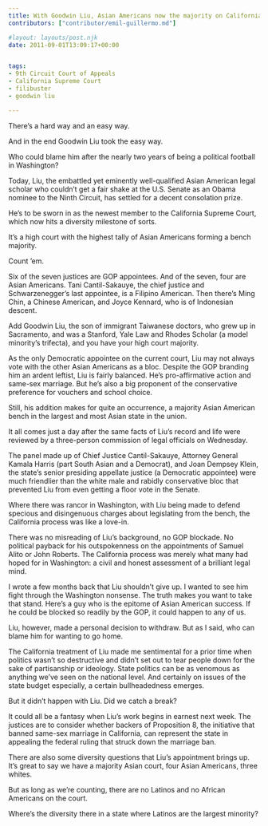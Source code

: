 ```yaml
---
title: With Goodwin Liu, Asian Americans now the majority on California’s highest court-but is diversity the winner?
contributors: ["contributor/emil-guillermo.md"]

#layout: layouts/post.njk
date: 2011-09-01T13:09:17+00:00


tags:
- 9th Circuit Court of Appeals
- California Supreme Court
- filibuster
- goodwin liu

---
```


There’s a hard way and an easy way.

And in the end Goodwin Liu took the easy way.

Who could blame him after the nearly two years of being a political football in
Washington?

Today, Liu, the embattled yet eminently well-qualified Asian American legal
scholar who couldn’t get a fair shake at the U.S. Senate as an Obama nominee to
the Ninth Circuit, has settled for a decent consolation prize.

He’s to be sworn in as the newest member to the California Supreme Court, which
now hits a diversity milestone of sorts.

It’s a high court with the highest tally of Asian Americans forming a bench
majority.

Count ’em.

Six of the seven justices are GOP appointees. And of the seven, four are Asian
Americans. Tani Cantil-Sakauye, the chief justice and Schwarzenegger’s last
appointee, is a Filipino American. Then there’s Ming Chin, a Chinese American,
and Joyce Kennard, who is of Indonesian descent.

Add Goodwin Liu, the son of immigrant Taiwanese doctors, who grew up in
Sacramento, and was a Stanford, Yale Law and Rhodes Scholar (a model minority’s
trifecta), and you have your high court majority.

As the only Democratic appointee on the current court, Liu may not always vote
with the other Asian Americans as a bloc. Despite the GOP branding him an ardent
leftist, Liu is fairly balanced. He’s pro-affirmative action and same-sex
marriage.  But he’s also a big proponent of the conservative preference for
vouchers and school choice.

Still, his addition makes for quite an occurrence, a majority Asian American
bench in the largest and most Asian state in the union.

It all comes just a day after the same facts of Liu’s record and life were
reviewed by a three-person commission of legal officials on Wednesday.

The panel made up of Chief Justice Cantil-Sakauye, Attorney General  Kamala
Harris (part South Asian and a Democrat), and Joan Dempsey Klein, the state’s
senior presiding appellate justice (a Democratic appointee) were much friendlier
than the white male and rabidly conservative bloc that prevented Liu from even
getting a floor vote in the Senate.

Where there was rancor in Washington, with Liu being made to defend specious and
disingenuous charges about legislating from the bench, the California process
was like a love-in.

There was no misreading of Liu’s background, no GOP blockade. No political
payback for his outspokenness on the appointments of Samuel Alito or John
Roberts. The California process was merely what many had hoped for in
Washington: a civil and honest assessment of a brilliant legal mind.

I wrote a few months back that Liu shouldn’t give up. I wanted to see him fight
through the Washington nonsense. The truth makes you want to take that stand.
Here’s a guy who is the epitome of Asian American success. If he could be
blocked so readily by the GOP, it could happen to any of us.

Liu, however, made a personal decision to withdraw. But as I said, who can blame
him for wanting to go home.

The California treatment of Liu made me sentimental for a prior time when
politics wasn’t so destructive and didn’t set out to tear people down for the
sake of partisanship or ideology. State politics can be as venomous as anything
we’ve seen on the national level. And certainly on issues of the state budget
especially, a certain bullheadedness emerges.

But it didn’t happen with Liu. Did we catch a break?

It could all be a fantasy when Liu’s work begins in earnest next week. The
justices are to consider whether backers of Proposition 8, the initiative that
banned same-sex marriage in California, can represent the state in appealing the
federal ruling that struck down the marriage ban.

There are also some diversity questions that Liu’s appointment brings up. It’s
great to say we have a majority Asian court, four Asian Americans, three whites.

But as long as we’re counting, there are no Latinos and no African Americans on
the court.

Where’s the diversity there in a state where Latinos are the largest minority?
